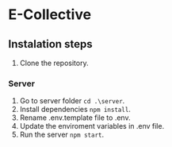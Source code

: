 # E-Collective

## Instalation steps
1. Clone the repository.

### Server
1. Go to server folder ```cd .\server```.
2. Install dependencies ```npm install```.
3. Rename .env.template file to .env.
4. Update the enviroment variables in .env file.
5. Run the server ```npm start```.